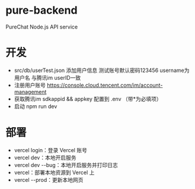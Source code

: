 # pure-backend

PureChat Node.js API service

# 开发
- src/db/userTest.json 添加用户信息 测试账号默认密码123456 username为用户名 与腾讯im userID一致
- 注册用户账号 https://console.cloud.tencent.com/im/account-management
- 获取腾讯im sdkappid && appkey 配置到 .env （带*为必填项）
- 启动 npm run dev

# 部署
- vercel login：登录 Vercel 账号
- vercel dev：本地开启服务
- vercel dev --bug：本地开启服务并打印日志
- vercel：部署本地资源到 Vercel 上
- vercel --prod：更新本地网页